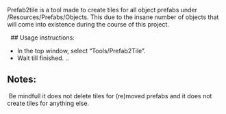 Prefab2tile is a tool made to create tiles for all object prefabs under /Resources/Prefabs/Objects. This due to the insane number of objects that will come into existence during the course of this project.

  ## Usage instructions: 
* In the top window, select “Tools/Prefab2Tile”. 
* Wait till finished. ..

## Notes:
 Be mindfull it does not delete tiles for (re)moved prefabs and it does not create tiles for anything else.
